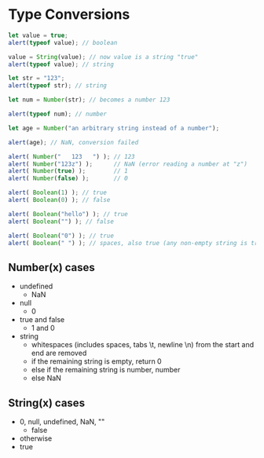 # Type Conversions

```javascript
let value = true;
alert(typeof value); // boolean

value = String(value); // now value is a string "true"
alert(typeof value); // string

let str = "123";
alert(typeof str); // string

let num = Number(str); // becomes a number 123

alert(typeof num); // number

let age = Number("an arbitrary string instead of a number");

alert(age); // NaN, conversion failed

alert( Number("   123   ") ); // 123
alert( Number("123z") );      // NaN (error reading a number at "z")
alert( Number(true) );        // 1
alert( Number(false) );       // 0

alert( Boolean(1) ); // true
alert( Boolean(0) ); // false

alert( Boolean("hello") ); // true
alert( Boolean("") ); // false

alert( Boolean("0") ); // true
alert( Boolean(" ") ); // spaces, also true (any non-empty string is true)
```

## Number(x) cases
* undefined
  * NaN
* null
  * 0
* true and false
  * 1 and 0
* string
  *  whitespaces (includes spaces, tabs \t, newline \n) from the start and end are removed
  *  if the remaining string is empty, return 0
  *  else if the remaining string is number, number
  *  else NaN

## String(x) cases
* 0, null, undefined, NaN, ""
  * false
*  otherwise
  *  true

